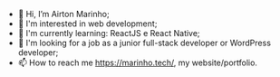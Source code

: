- 👋 Hi, I’m Airton Marinho;
- 👀 I'm interested in web development;
- 🌱 I'm currently learning: ReactJS e React Native;
- 💞️ I'm looking for a job as a junior full-stack developer or WordPress developer;
- 📫 How to reach me https://marinho.tech/, my website/portfolio.

<!---
AirtonM/AirtonM is a ✨ special ✨ repository because its `README.md` (this file) appears on your GitHub profile.
You can click the Preview link to take a look at your changes.
--->
